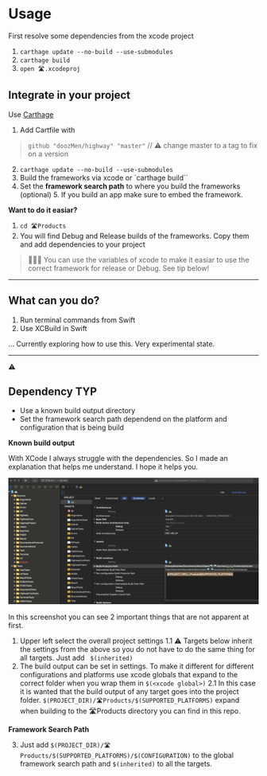 # Usage

First resolve some dependencies from the xcode project

1. `carthage update --no-build --use-submodules`
2. `carthage build`
3. `open 🛣.xcodeproj`

## Integrate in your project

Use [Carthage](https://www.github.com/Carthage/Carthage)

1. Add Cartfile with
> `github "doozMen/highway" "master"` // ⚠️ change master to a tag to fix on a version
2. `carthage update --no-build --use-submodules`
3. Build the frameworks via xcode or `carthage build``
4. Set the **framework search path** to where you build the frameworks
(optional) 5. If you build an app make sure to embed the framework.

**Want to do it easiar?**
1. `cd 🛣Products`
2. You will find Debug and Release builds of the frameworks. Copy them and add dependencies to your project

> 💁🏻‍♂️ You can use the variables of xcode to make it easiar to use the correct framework for release or Debug. See tip below!

---

## What can you do?

1. Run terminal commands from Swift
2. Use XCBuild in Swift

... Currently exploring how to use this. Very experimental state.

---

⚠️

## Dependency TYP

* Use a known build output directory
* Set the framework search path dependend on the platform and configuration that is being build

**Known build output**

With XCode I always struggle with the dependencies. So I made an explanation that helps me understand. I hope it helps you.

![](Images/GeneralBuildOutput.png)

In this screenshot you can see 2 important things that are not apparent at first.

1. Upper left select the overall project settings
1.1 ⚠️ Targets below inherit the settings from the above so you do not have to do the same thing for all targets. Just add ` $(inherited)`
2. The build output can be set in settings. To make it different for different configurations and platforms use xcode globals that expand to the correct folder when you wrap them in `$(<xcode global>)`
2.1 In this case it is wanted that the build output of any target goes into the project folder. `$(PROJECT_DIR)/🛣Products/$(SUPPORTED_PLATFORMS)` expand when building to the 🛣Products directory you can find in this repo.

**Framework Search Path**

3. Just add `$(PROJECT_DIR)/🛣Products/$(SUPPORTED_PLATFORMS)/$(CONFIGURATION)` to the global framework search path and `$(inherited)` to all the targets.
